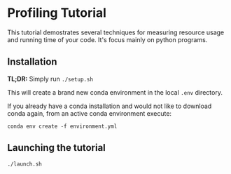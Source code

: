 # Profiling Tutorial
This tutorial demostrates several techniques for measuring resource usage and running time of your code.
It's focus mainly on python programs.

## Installation

**TL;DR:** Simply run `./setup.sh`

This will create a brand new conda environment in the local `.env` directory.

If you already have a conda installation and would not like to download conda again,
from an active conda environment execute:

```conda env create -f environment.yml```

## Launching the tutorial

```
./launch.sh
```
